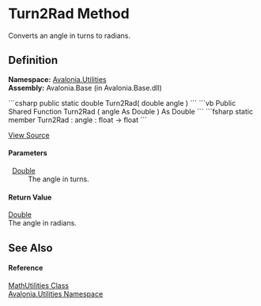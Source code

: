 # Turn2Rad Method


Converts an angle in turns to radians.



## Definition
**Namespace:** <a href="N_Avalonia_Utilities">Avalonia.Utilities</a>  
**Assembly:** Avalonia.Base (in Avalonia.Base.dll)

<Tabs groupId="api-code-preview">
<TabItem value="csharp" label="C#">
```csharp
public static double Turn2Rad(
	double angle
)
```
</TabItem>
<TabItem value="vb" label="VB">
```vb
Public Shared Function Turn2Rad ( 
	angle As Double
) As Double
```
</TabItem>
<TabItem value="fsharp" label="F#">
```fsharp
static member Turn2Rad : 
        angle : float -> float 
```
</TabItem>
</Tabs>



<a href="https://github.com/AvaloniaUI/Avalonia/tree/master/src/Avalonia.Base/Utilities/MathUtilities.cs#L329" title="View the source code">View Source</a>



#### Parameters
<dl><dt>  <a href="https://learn.microsoft.com/dotnet/api/system.double" target="_blank" rel="noopener noreferrer">Double</a></dt><dd>The angle in turns.</dd></dl>

#### Return Value
<a href="https://learn.microsoft.com/dotnet/api/system.double" target="_blank" rel="noopener noreferrer">Double</a>  
The angle in radians.

## See Also


#### Reference
<a href="T_Avalonia_Utilities_MathUtilities">MathUtilities Class</a>  
<a href="N_Avalonia_Utilities">Avalonia.Utilities Namespace</a>  

